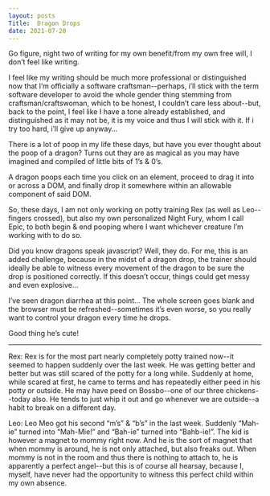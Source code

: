 ```yaml
---
layout: posts
Title:  Dragon Drops
date: 2021-07-20
---
```


Go figure, night two of writing for my own benefit/from my own free will, I don’t feel like writing.

I feel like my writing should be much more professional or distinguished now that I’m officially a software craftsman--perhaps, i’ll stick with the term software developer to avoid the whole gender thing stemming from craftsman/craftswoman, which to be honest, I couldn’t care less about--but, back to the point, I feel like I have a tone already established, and distinguished as it may not be, it is my voice and thus I will stick with it.  If i try too hard, i’ll give up anyway…

There is a lot of poop in my life these days, but have you ever thought about the poop of a dragon?  Turns out they are as magical as you may have imagined and compiled of little bits of 1’s & 0’s.

A dragon poops each time you click on an element, proceed to drag it into or across a DOM, and finally drop it somewhere within an allowable component of said DOM.

So, these days, I am not only working on potty training Rex (as well as Leo--fingers crossed), but also my own personalized Night Fury, whom I call Epic, to both begin & end pooping where I want whichever creature I’m working with to do so.

Did you know dragons speak javascript?  Well, they do.  For me, this is an added challenge, because in the midst of a dragon drop, the trainer should ideally be able to witness every movement of the dragon to be sure the drop is positioned correctly.  If this doesn’t occur, things could get messy and even explosive…

I’ve seen dragon diarrhea at this point…  The whole screen goes blank and the browser must be refreshed--sometimes it’s even worse, so you really want to control your dragon every time he drops.

Good thing he’s cute!

---

Rex:
Rex is for the most part nearly completely potty trained now--it seemed to happen suddenly over the last week.  He was getting better and better but was still scared of the potty for a long while.  Suddenly at home, while scared at first, he came to terms and has repeatedly either peed in his potty or outside.  He may have peed on Bossbo--one of our three chickens--today also.  He tends to just whip it out and go whenever we are outside--a habit to break on a different day.

Leo:
Leo Meo got his second “m’s” & “b’s” in the last week.  Suddenly “Mah-ie” turned into “Mah-Mie!” and “Bah-ie” turned into “Bahb-ie!”.  The kid is however a magnet to mommy right now.  And he is the sort of magnet that when mommy is around, he is not only attached, but also freaks out.  When mommy is not in the room and thus there is nothing to attach to, he is apparently a perfect angel--but this is of course all hearsay, because I, myself, have never had the opportunity to witness this perfect child within my own absence.  
